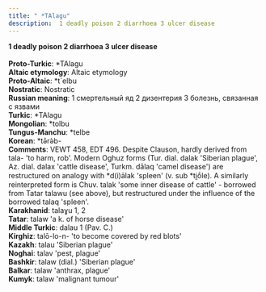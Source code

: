 ```yaml
---
title: " *TAlagu"
description:  1 deadly poison 2 diarrhoea 3 ulcer disease
---
```

<strong> 1 deadly poison 2 diarrhoea 3 ulcer disease</strong><br><br>
<strong>Proto-Turkic</strong>:  *TAlagu<br>
<strong>Altaic etymology</strong>:  Altaic etymology<br>
<strong> Proto-Altaic</strong>:  *t`elbu<br>
<strong>Nostratic</strong>:  Nostratic<br>
<strong>Russian meaning</strong>:  1 смертельный яд 2 дизентерия 3 болезнь, связанная с язвами<br>
<strong>Turkic</strong>:  *TAlagu<br>
<strong>Mongolian</strong>:  *tolbu<br>
<strong>Tungus-Manchu</strong>:  *telbe<br>
<strong>Korean</strong>:  *tǝ̄rǝ̀b-<br>
<strong>Comments</strong>:  VEWT 458, EDT 496. Despite Clauson, hardly derived from tala- 'to harm, rob'. Modern Oghuz forms (Tur. dial. dalak 'Siberian plague', Az. dial. dalax 'cattle disease', Turkm. dālaq 'camel disease') are restructured on analogy with *d(i)ālak 'spleen' (v. sub *ti̯ṓle). A similarly reinterpreted form is Chuv. talak 'some inner disease of cattle' - borrowed from Tatar talawu (see above), but restructured under the influence of the borrowed talaq 'spleen'.<br>
<strong>Karakhanid</strong>:  talaɣu 1, 2<br>
<strong>Tatar</strong>:  talaw 'a k. of horse disease'<br>
<strong>Middle Turkic</strong>:  dalau 1 (Pav. C.)<br>
<strong>Kirghiz</strong>:  talō-lo-n- 'to become covered by red blots'<br>
<strong>Kazakh</strong>:  talau 'Siberian plague'<br>
<strong>Noghai</strong>:  talav 'pest, plague'<br>
<strong>Bashkir</strong>:  talaw (dial.) 'Siberian plague'<br>
<strong>Balkar</strong>:  talaw 'anthrax, plague'<br>
<strong>Kumyk</strong>:  talaw 'malignant tumour'<br>


